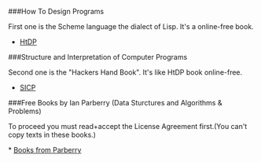 ###How To Design Programs

First one is the Scheme language the dialect of Lisp. It's a online-free book.

* [HtDP](http://htdp.org)

###Structure and Interpretation of Computer Programs

Second one is the "Hackers Hand Book". It's like HtDP book online-free.

* [SICP](http://mitpress.mit.edu/sicp/full-text/book/book.html)


###Free Books by Ian Parberry (Data Sturctures and Algorithms & Problems)

To proceed you must read+accept the License Agreement first.(You can't copy texts in these books.)

* [Books from Parberry](http://larc.unt.edu/ian/books/free/)

